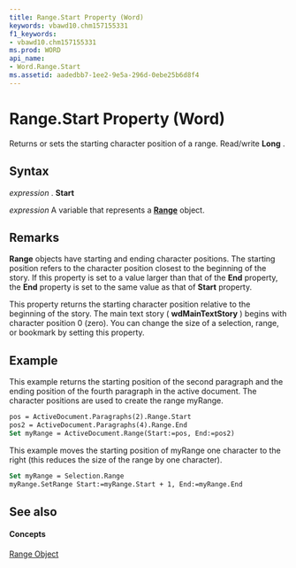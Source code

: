 ```yaml
---
title: Range.Start Property (Word)
keywords: vbawd10.chm157155331
f1_keywords:
- vbawd10.chm157155331
ms.prod: WORD
api_name:
- Word.Range.Start
ms.assetid: aadedbb7-1ee2-9e5a-296d-0ebe25b6d8f4
---
```



# Range.Start Property (Word)

Returns or sets the starting character position of a range. Read/write  **Long** .


## Syntax

 _expression_ . **Start**

 _expression_ A variable that represents a **[Range](range-object-word.md)** object.


## Remarks

 **Range** objects have starting and ending character positions. The starting position refers to the character position closest to the beginning of the story. If this property is set to a value larger than that of the **End** property, the **End** property is set to the same value as that of **Start** property.

This property returns the starting character position relative to the beginning of the story. The main text story ( **wdMainTextStory** ) begins with character position 0 (zero). You can change the size of a selection, range, or bookmark by setting this property.


## Example

This example returns the starting position of the second paragraph and the ending position of the fourth paragraph in the active document. The character positions are used to create the range myRange.


```vb
pos = ActiveDocument.Paragraphs(2).Range.Start 
pos2 = ActiveDocument.Paragraphs(4).Range.End 
Set myRange = ActiveDocument.Range(Start:=pos, End:=pos2)
```

This example moves the starting position of myRange one character to the right (this reduces the size of the range by one character).




```vb
Set myRange = Selection.Range 
myRange.SetRange Start:=myRange.Start + 1, End:=myRange.End
```


## See also


#### Concepts


[Range Object](range-object-word.md)

